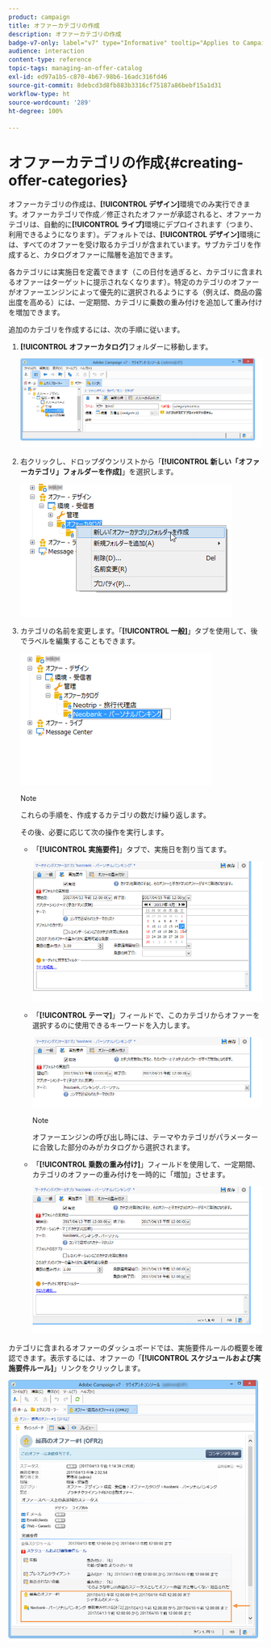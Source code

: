 ```yaml
---
product: campaign
title: オファーカテゴリの作成
description: オファーカテゴリの作成
badge-v7-only: label="v7" type="Informative" tooltip="Applies to Campaign Classic v7 only"
audience: interaction
content-type: reference
topic-tags: managing-an-offer-catalog
exl-id: ed97a1b5-c870-4b67-98b6-16adc316fd46
source-git-commit: 8debcd3d8fb883b3316cf75187a86bebf15a1d31
workflow-type: ht
source-wordcount: '289'
ht-degree: 100%

---
```


# オファーカテゴリの作成{#creating-offer-categories}



オファーカテゴリの作成は、**[!UICONTROL デザイン]**&#x200B;環境でのみ実行できます。オファーカテゴリで作成／修正されたオファーが承認されると、オファーカテゴリは、自動的に&#x200B;**[!UICONTROL ライブ]**&#x200B;環境にデプロイされます（つまり、利用できるようになります）。デフォルトでは、**[!UICONTROL デザイン]**&#x200B;環境には、すべてのオファーを受け取るカテゴリが含まれています。サブカテゴリを作成すると、カタログオファーに階層を追加できます。

各カテゴリには実施日を定義できます（この日付を過ぎると、カテゴリに含まれるオファーはターゲットに提示されなくなります）。特定のカテゴリのオファーがオファーエンジンによって優先的に選択されるようにする（例えば、商品の露出度を高める）には、一定期間、カテゴリに乗数の重み付けを追加して重み付けを増加できます。

追加のカテゴリを作成するには、次の手順に従います。

1. **[!UICONTROL オファーカタログ]**&#x200B;フォルダーに移動します。

   ![](assets/offer_cat_create_001.png)

1. 右クリックし、ドロップダウンリストから「**[!UICONTROL 新しい「オファーカテゴリ」フォルダーを作成]**」を選択します。

   ![](assets/offer_cat_create_002.png)

1. カテゴリの名前を変更します。「**[!UICONTROL 一般]**」タブを使用して、後でラベルを編集することもできます。

   ![](assets/offer_cat_create_003.png)

   >[!NOTE]
   >
   >これらの手順を、作成するカテゴリの数だけ繰り返します。

   その後、必要に応じて次の操作を実行します。

   * 「**[!UICONTROL 実施要件]**」タブで、実施日を割り当てます。

      ![](assets/offer_cat_create_004.png)

   * 「**[!UICONTROL テーマ]**」フィールドで、このカテゴリからオファーを選択するのに使用できるキーワードを入力します。

      ![](assets/offer_cat_create_005.png)

      >[!NOTE]
      >
      >オファーエンジンの呼び出し時には、テーマやカテゴリがパラメーターに合致した部分のみがカタログから選択されます。

   * 「**[!UICONTROL 乗数の重み付け]**」フィールドを使用して、一定期間、カテゴリのオファーの重み付けを一時的に「増加」させます。

      ![](assets/offer_cat_create_006.png)

カテゴリに含まれるオファーのダッシュボードでは、実施要件ルールの概要を確認できます。表示するには、オファーの「**[!UICONTROL スケジュールおよび実施要件ルール]**」リンクをクリックします。

![](assets/offer_create_006.png)
